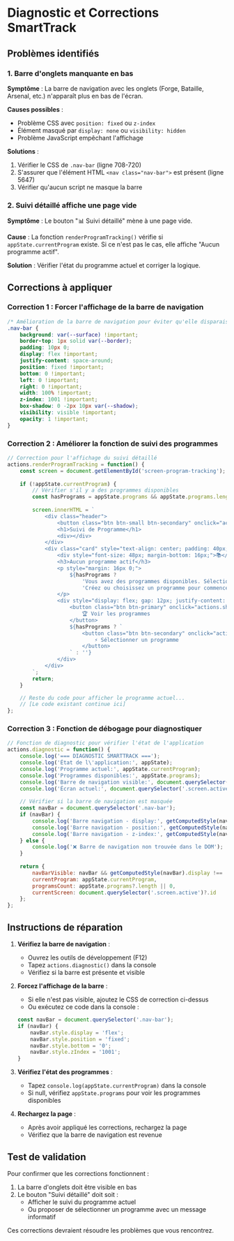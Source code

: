 # Diagnostic et Corrections SmartTrack

## Problèmes identifiés

### 1. Barre d'onglets manquante en bas
**Symptôme** : La barre de navigation avec les onglets (Forge, Bataille, Arsenal, etc.) n'apparaît plus en bas de l'écran.

**Causes possibles** :
- Problème CSS avec `position: fixed` ou `z-index`
- Élément masqué par `display: none` ou `visibility: hidden`
- Problème JavaScript empêchant l'affichage

**Solutions** :
1. Vérifier le CSS de `.nav-bar` (ligne 708-720)
2. S'assurer que l'élément HTML `<nav class="nav-bar">` est présent (ligne 5647)
3. Vérifier qu'aucun script ne masque la barre

### 2. Suivi détaillé affiche une page vide
**Symptôme** : Le bouton "📊 Suivi détaillé" mène à une page vide.

**Cause** : La fonction `renderProgramTracking()` vérifie si `appState.currentProgram` existe. Si ce n'est pas le cas, elle affiche "Aucun programme actif".

**Solution** : Vérifier l'état du programme actuel et corriger la logique.

## Corrections à appliquer

### Correction 1 : Forcer l'affichage de la barre de navigation

```css
/* Amélioration de la barre de navigation pour éviter qu'elle disparaisse */
.nav-bar {
    background: var(--surface) !important;
    border-top: 1px solid var(--border);
    padding: 10px 0;
    display: flex !important;
    justify-content: space-around;
    position: fixed !important;
    bottom: 0 !important;
    left: 0 !important;
    right: 0 !important;
    width: 100% !important;
    z-index: 1001 !important;
    box-shadow: 0 -2px 10px var(--shadow);
    visibility: visible !important;
    opacity: 1 !important;
}
```

### Correction 2 : Améliorer la fonction de suivi des programmes

```javascript
// Correction pour l'affichage du suivi détaillé
actions.renderProgramTracking = function() {
    const screen = document.getElementById('screen-program-tracking');
    
    if (!appState.currentProgram) {
        // Vérifier s'il y a des programmes disponibles
        const hasPrograms = appState.programs && appState.programs.length > 0;
        
        screen.innerHTML = `
            <div class="header">
                <button class="btn btn-small btn-secondary" onclick="actions.showScreen('dashboard')">← Retour</button>
                <h1>Suivi de Programme</h1>
                <div></div>
            </div>
            <div class="card" style="text-align: center; padding: 40px;">
                <div style="font-size: 48px; margin-bottom: 16px;">📚</div>
                <h3>Aucun programme actif</h3>
                <p style="margin: 16px 0;">
                    ${hasPrograms ? 
                        'Vous avez des programmes disponibles. Sélectionnez-en un pour commencer le suivi.' : 
                        'Créez ou choisissez un programme pour commencer votre suivi d\'entraînement.'}
                </p>
                <div style="display: flex; gap: 12px; justify-content: center; margin-top: 24px;">
                    <button class="btn btn-primary" onclick="actions.showScreen('programmes')">
                        🏆 Voir les programmes
                    </button>
                    ${hasPrograms ? `
                        <button class="btn btn-secondary" onclick="actions.selectFirstAvailableProgram()">
                            ⚡ Sélectionner un programme
                        </button>
                    ` : ''}
                </div>
            </div>
        `;
        return;
    }

    // Reste du code pour afficher le programme actuel...
    // [Le code existant continue ici]
};
```

### Correction 3 : Fonction de débogage pour diagnostiquer

```javascript
// Fonction de diagnostic pour vérifier l'état de l'application
actions.diagnostic = function() {
    console.log('=== DIAGNOSTIC SMARTTRACK ===');
    console.log('État de l\'application:', appState);
    console.log('Programme actuel:', appState.currentProgram);
    console.log('Programmes disponibles:', appState.programs);
    console.log('Barre de navigation visible:', document.querySelector('.nav-bar')?.style.display);
    console.log('Écran actuel:', document.querySelector('.screen.active')?.id);
    
    // Vérifier si la barre de navigation est masquée
    const navBar = document.querySelector('.nav-bar');
    if (navBar) {
        console.log('Barre navigation - display:', getComputedStyle(navBar).display);
        console.log('Barre navigation - position:', getComputedStyle(navBar).position);
        console.log('Barre navigation - z-index:', getComputedStyle(navBar).zIndex);
    } else {
        console.log('❌ Barre de navigation non trouvée dans le DOM');
    }
    
    return {
        navBarVisible: navBar && getComputedStyle(navBar).display !== 'none',
        currentProgram: appState.currentProgram,
        programsCount: appState.programs?.length || 0,
        currentScreen: document.querySelector('.screen.active')?.id
    };
};
```

## Instructions de réparation

1. **Vérifiez la barre de navigation** :
   - Ouvrez les outils de développement (F12)
   - Tapez `actions.diagnostic()` dans la console
   - Vérifiez si la barre est présente et visible

2. **Forcez l'affichage de la barre** :
   - Si elle n'est pas visible, ajoutez le CSS de correction ci-dessus
   - Ou exécutez ce code dans la console :
   ```javascript
   const navBar = document.querySelector('.nav-bar');
   if (navBar) {
       navBar.style.display = 'flex';
       navBar.style.position = 'fixed';
       navBar.style.bottom = '0';
       navBar.style.zIndex = '1001';
   }
   ```

3. **Vérifiez l'état des programmes** :
   - Tapez `console.log(appState.currentProgram)` dans la console
   - Si null, vérifiez `appState.programs` pour voir les programmes disponibles

4. **Rechargez la page** :
   - Après avoir appliqué les corrections, rechargez la page
   - Vérifiez que la barre de navigation est revenue

## Test de validation

Pour confirmer que les corrections fonctionnent :

1. La barre d'onglets doit être visible en bas
2. Le bouton "Suivi détaillé" doit soit :
   - Afficher le suivi du programme actuel
   - Ou proposer de sélectionner un programme avec un message informatif

Ces corrections devraient résoudre les problèmes que vous rencontrez.